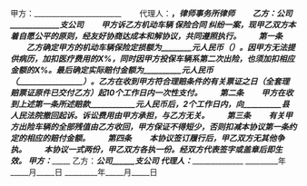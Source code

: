 
 


甲方：________________________
　　代理人：__________，_____________律师事务所律师
　　乙方：__________公司_____________支公司 　　甲方诉乙方机动车辆
保险合同
纠纷一案，现甲乙双方本着自愿公平的原则，经友好协商达成本和解协议，共同遵照执行。
　　第一条
　　乙方确定甲方的机动车辆保险定损额为________元人民币（________________）。因甲方无法提供病历，加扣医疗费用的X%，同时因甲方投保车辆系第二次出险，也须加扣相应金额的X%。最后确定实际赔付金额为__________元人民币（_________________）。乙方在收到甲方符合理赔条件的有关票证之日（全套理赔票证原件已交付乙方）起10个工作日内一次性支付。
　　第二条
　　甲方在收到上述第一条所述赔款____________元人民币后，2个工作日内，向__________县人民法院撤回起诉。诉讼费用由甲方承担，与乙方无关。
　　第三条
　　有关甲方出险车辆的全部残值由乙方收回，甲方保证不得短少，否则扣减本协议第一条约定的相应的赔付金额。
　　第四条
　　本协议签订履行后，甲乙双方无其他争执。
　　本协议一式两份，甲乙双方各执一份。经双方代表签字或盖章后即生效。
                                            甲方：______________________ 乙方：_______公司______支公司
                                            代理人：_____________________
                                             _________年_____月_____日    _________年_____月_____日




 


 

 
 
 
 
 
  


  
 

  


  


  
 
 
 
 

